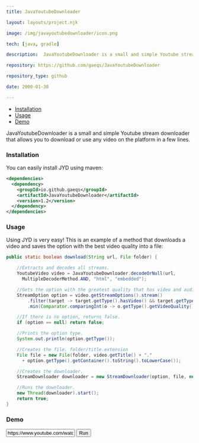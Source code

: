 ```yaml
---
title: JavaYoutubeDownloader

layout: layouts/project.njk

image: /img/javayoutubedownloader/icon.png

tech: [java, gradle]

description:  JavaYoutubeDownloader is a small and simple Youtube stream downloader that allows you to download or use any video on the platform in a few lines.

repository: https://github.com/gaeqs/JavaYoutubeDownloader

repository_type: github

date: 2000-01-30

---
```


- [Installation](#installation)
- [Usage](#usage)
- [Demo](#demo)

JavaYoutubeDownloader is a small and simple Youtube stream downloader that allows you to download or use any video on
the platform in a few lines.

### Installation

You can easily install JYD using maven:

```xml
<dependencies>
  <dependency>
    <groupId>io.github.gaeqs</groupId>
    <artifactId>JavaYoutubeDownloader</artifactId>
    <version>1.2</version>
  </dependency>
</dependencies>
```

### Usage

Using JYD is very easy! This is an example of a method that downloads a video and saves the option with the best video
quality into a file:

```java
public static boolean download(String url, File folder) {

	//Extracts and decodes all streams.
	YoutubeVideo video = JavaYoutubeDownloader.decodeOrNull(url,
	  MultipleDecoderMethod.AND, "html", "embedded");

	//Gets the option with the greatest quality that has video and audio.
	StreamOption option = video.getStreamOptions().stream()
		.filter(target -> target.getType().hasVideo() && target.getType().hasAudio())
		.min(Comparator.comparingInt(o -> o.getType().getVideoQuality().ordinal())).orElse(null);

	//If there is no option, returns false.
	if (option == null) return false;

	//Prints the option type.
	System.out.println(option.getType());

	//Creates the file. folder/title.extension
	File file = new File(folder, video.getTitle() + "."
	  + option.getType().getContainer().toString().toLowerCase());

	//Creates the downloader.
	StreamDownloader downloader = new StreamDownloader(option, file, null);

	//Runs the downloader.
	new Thread(downloader).start();
	return true;
}
```

### Demo


<div class="jyd-demo">
  <input type="text" id="demo_input" name="demo_input" value="https://www.youtube.com/watch?v=ussCHoQttyQ">
  <button id="demo_input_button" onclick="alert('Hello world!')">Run</button>
</div>

<div id="demo_output"></div>

<script src="/js/jyd_demo.js"></script>
